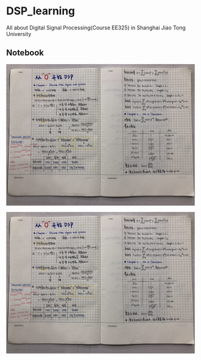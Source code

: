 # DSP_learning
All about Digital Signal Processing(Course EE325) in Shanghai Jiao Tong University

## Notebook

![image](https://github.com/RobinLu1209/DSP_learning/blob/master/DSP_notebook_1.jpg)

![image](https://github.com/RobinLu1209/DSP_learning/blob/master/DSP_notebook_1.jpg)

